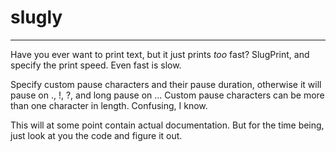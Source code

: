 # slugly
---

Have you ever want to print text, but it just prints *too* fast?
SlugPrint, and specify the print speed. Even fast is slow. 

Specify custom pause characters and their pause duration, otherwise it will pause on ., !, ?, and long pause on ...
Custom pause characters can be more than one character in length. Confusing, I know.

This will at some point contain actual documentation. But for the time being, just look at you the code and figure it out. 
